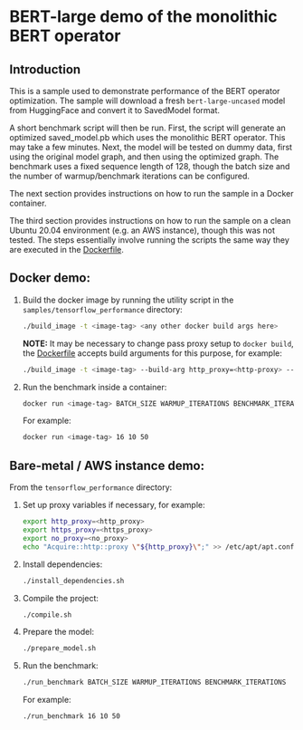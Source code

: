 # BERT-large demo of the monolithic BERT operator

## Introduction

This is a sample used to demonstrate performance of the BERT operator optimization.
The sample will download a fresh `bert-large-uncased` model from HuggingFace and
convert it to SavedModel format.

A short benchmark script will then be run. First, the script will generate an optimized
saved_model.pb which uses the monolithic BERT operator. This may take a few minutes.
Next, the model will be tested on dummy data, first using the original model graph,
and then using the optimized graph. The benchmark uses a fixed sequence length of 128,
though the batch size and the number of warmup/benchmark iterations can be configured.

The next section provides instructions on how to run the sample in a Docker container.

The third section provides instructions on how to run the sample on a clean Ubuntu 20.04
environment (e.g. an AWS instance), though this was not tested. The steps essentially
involve running the scripts the same way they are executed in the [Dockerfile](Dockerfile).

## Docker demo:

1. Build the docker image by running the utility script in the `samples/tensorflow_performance` directory:
    ```bash
    ./build_image -t <image-tag> <any other docker build args here>
    ```
    **NOTE:** It may be necessary to change pass proxy setup to `docker build`, the [Dockerfile](Dockerfile) accepts
    build arguments for this purpose, for example:
    ```bash
    ./build_image -t <image-tag> --build-arg http_proxy=<http-proxy> --build-arg https_proxy=<https_proxy>
    ```

2. Run the benchmark inside a container:
    ```bash
    docker run <image-tag> BATCH_SIZE WARMUP_ITERATIONS BENCHMARK_ITERATIONS
    ```
    For example:
    ```bash
    docker run <image-tag> 16 10 50
    ```

## Bare-metal / AWS instance demo:

From the `tensorflow_performance` directory:

1. Set up proxy variables if necessary, for example:
    ``` bash
    export http_proxy=<http_proxy>
    export https_proxy=<https_proxy>
    export no_proxy=<no_proxy>
    echo "Acquire::http::proxy \"${http_proxy}\";" >> /etc/apt/apt.conf
    ```

2. Install dependencies:
    ```bash
    ./install_dependencies.sh
    ```

3. Compile the project:
    ```bash
    ./compile.sh
    ```

4. Prepare the model:
    ```bash
    ./prepare_model.sh
    ```

5. Run the benchmark:
    ```bash
    ./run_benchmark BATCH_SIZE WARMUP_ITERATIONS BENCHMARK_ITERATIONS
    ```
    For example:
    ```bash
    ./run_benchmark 16 10 50
    ```
